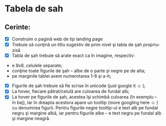 # Tabela de sah

## Cerinte:

- [x] Construim o pagină web de tip landing page
- [x] Trebuie să conţină un titlu sugestiv de prim nivel şi tabla de şah propriu-zisă
- [x] Tabla de şah trebuie să arate exact ca în imagine, respectiv:
- e 8x8, celulele separate;
- conţine toate figurile de şah – albe de o parte şi negre pe de alta;
- pe marginile tablei avem numerotarea 1-8 şi a-h;
- [x] Figurile de şah trebuie să fie scrise în unicode (just google it ☺ );
- [x] La hover, fiecare pătrat/celulă are culoarea de fundal alb;
- [x] La hover pe figurile de şah, acestea îşi schimbă culoarea (în exemplu – în bej), iar în dreapta acestora apare un tooltip (more googling here ☺ ) cu denumirea figurii. Pentru figurile negre tooltip-ul e text alb pe fundal negru şi margine albă, iar pentru figurile albe – e text negru pe fundal alb şi margine neagră.
